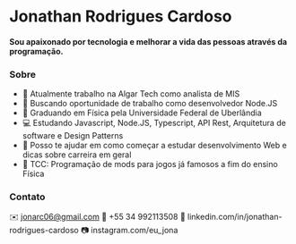# Jonathan Rodrigues Cardoso
#### 	Sou apaixonado por tecnologia e melhorar a vida das pessoas através da programação.<br/> 


### Sobre
- 🔭 Atualmente trabalho na Algar Tech como analista de MIS
- 🚀 Buscando oportunidade de trabalho como desenvolvedor Node.JS
- 📓 Graduando em Física pela Universidade Federal de Uberlândia
- 💻 Estudando Javascript, Node.JS, Typescript, API Rest, Arquitetura de software e Design Patterns
- 🤔 Posso te ajudar em como começar a estudar desenvolvimento Web e dicas sobre carreira em geral
- 💬 TCC: Programação de mods para jogos já famosos a fim do ensino Física

### Contato
✉️ jonarc06@gmail.com
📱 +55 34 992113508
🔗 linkedin.com/in/jonathan-rodrigues-cardoso
📷 instagram.com/eu_jona
